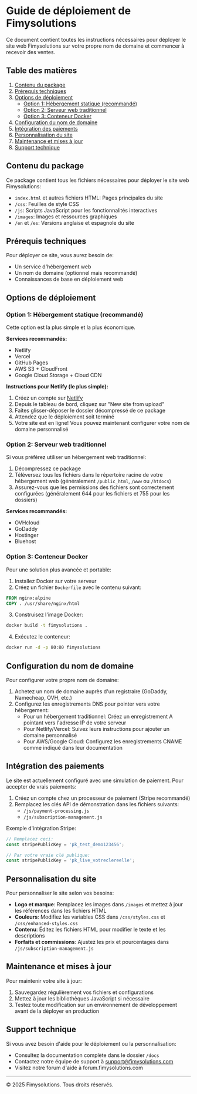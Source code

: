 # Guide de déploiement de Fimysolutions

Ce document contient toutes les instructions nécessaires pour déployer le site web Fimysolutions sur votre propre nom de domaine et commencer à recevoir des ventes.

## Table des matières

1. [Contenu du package](#contenu-du-package)
2. [Prérequis techniques](#prérequis-techniques)
3. [Options de déploiement](#options-de-déploiement)
   - [Option 1: Hébergement statique (recommandé)](#option-1-hébergement-statique-recommandé)
   - [Option 2: Serveur web traditionnel](#option-2-serveur-web-traditionnel)
   - [Option 3: Conteneur Docker](#option-3-conteneur-docker)
4. [Configuration du nom de domaine](#configuration-du-nom-de-domaine)
5. [Intégration des paiements](#intégration-des-paiements)
6. [Personnalisation du site](#personnalisation-du-site)
7. [Maintenance et mises à jour](#maintenance-et-mises-à-jour)
8. [Support technique](#support-technique)

## Contenu du package

Ce package contient tous les fichiers nécessaires pour déployer le site web Fimysolutions:

- `index.html` et autres fichiers HTML: Pages principales du site
- `/css`: Feuilles de style CSS
- `/js`: Scripts JavaScript pour les fonctionnalités interactives
- `/images`: Images et ressources graphiques
- `/en` et `/es`: Versions anglaise et espagnole du site

## Prérequis techniques

Pour déployer ce site, vous aurez besoin de:

- Un service d'hébergement web
- Un nom de domaine (optionnel mais recommandé)
- Connaissances de base en déploiement web

## Options de déploiement

### Option 1: Hébergement statique (recommandé)

Cette option est la plus simple et la plus économique.

**Services recommandés:**
- Netlify
- Vercel
- GitHub Pages
- AWS S3 + CloudFront
- Google Cloud Storage + Cloud CDN

**Instructions pour Netlify (le plus simple):**

1. Créez un compte sur [Netlify](https://www.netlify.com/)
2. Depuis le tableau de bord, cliquez sur "New site from upload"
3. Faites glisser-déposer le dossier décompressé de ce package
4. Attendez que le déploiement soit terminé
5. Votre site est en ligne! Vous pouvez maintenant configurer votre nom de domaine personnalisé

### Option 2: Serveur web traditionnel

Si vous préférez utiliser un hébergement web traditionnel:

1. Décompressez ce package
2. Téléversez tous les fichiers dans le répertoire racine de votre hébergement web (généralement `/public_html`, `/www` ou `/htdocs`)
3. Assurez-vous que les permissions des fichiers sont correctement configurées (généralement 644 pour les fichiers et 755 pour les dossiers)

**Services recommandés:**
- OVHcloud
- GoDaddy
- Hostinger
- Bluehost

### Option 3: Conteneur Docker

Pour une solution plus avancée et portable:

1. Installez Docker sur votre serveur
2. Créez un fichier `Dockerfile` avec le contenu suivant:

```dockerfile
FROM nginx:alpine
COPY . /usr/share/nginx/html
```

3. Construisez l'image Docker:
```bash
docker build -t fimysolutions .
```

4. Exécutez le conteneur:
```bash
docker run -d -p 80:80 fimysolutions
```

## Configuration du nom de domaine

Pour configurer votre propre nom de domaine:

1. Achetez un nom de domaine auprès d'un registraire (GoDaddy, Namecheap, OVH, etc.)
2. Configurez les enregistrements DNS pour pointer vers votre hébergement:
   - Pour un hébergement traditionnel: Créez un enregistrement A pointant vers l'adresse IP de votre serveur
   - Pour Netlify/Vercel: Suivez leurs instructions pour ajouter un domaine personnalisé
   - Pour AWS/Google Cloud: Configurez les enregistrements CNAME comme indiqué dans leur documentation

## Intégration des paiements

Le site est actuellement configuré avec une simulation de paiement. Pour accepter de vrais paiements:

1. Créez un compte chez un processeur de paiement (Stripe recommandé)
2. Remplacez les clés API de démonstration dans les fichiers suivants:
   - `/js/payment-processing.js`
   - `/js/subscription-management.js`

Exemple d'intégration Stripe:
```javascript
// Remplacez ceci:
const stripePublicKey = 'pk_test_demo123456';

// Par votre vraie clé publique:
const stripePublicKey = 'pk_live_votreclereelle';
```

## Personnalisation du site

Pour personnaliser le site selon vos besoins:

- **Logo et marque**: Remplacez les images dans `/images` et mettez à jour les références dans les fichiers HTML
- **Couleurs**: Modifiez les variables CSS dans `/css/styles.css` et `/css/enhanced-styles.css`
- **Contenu**: Éditez les fichiers HTML pour modifier le texte et les descriptions
- **Forfaits et commissions**: Ajustez les prix et pourcentages dans `/js/subscription-management.js`

## Maintenance et mises à jour

Pour maintenir votre site à jour:

1. Sauvegardez régulièrement vos fichiers et configurations
2. Mettez à jour les bibliothèques JavaScript si nécessaire
3. Testez toute modification sur un environnement de développement avant de la déployer en production

## Support technique

Si vous avez besoin d'aide pour le déploiement ou la personnalisation:

- Consultez la documentation complète dans le dossier `/docs`
- Contactez notre équipe de support à support@fimysolutions.com
- Visitez notre forum d'aide à forum.fimysolutions.com

---

© 2025 Fimysolutions. Tous droits réservés.
